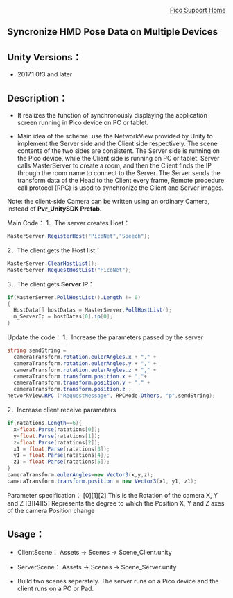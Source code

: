 <p align="right"><a href="https://github.com/PicoSupport/PicoSupport" target="_blank">Pico Support Home</a></p>


## Syncronize HMD Pose Data on Multiple Devices

## Unity Versions：
- 2017.1.0f3 and later

## Description：

- It realizes the function of synchronously displaying the application screen running in Pico device on PC or tablet.

- Main idea of the scheme: use the NetworkView provided by Unity to implement the Server side and the Client side respectively. The scene contents of the two sides are consistent. The Server side is running on the Pico device, while the Client side is running on PC or tablet.
Server calls MasterServer to create a room, and then the Client finds the IP through the room name to connect to the Server.
The Server sends the transform data of the Head to the Client every frame,
Remote procedure call protocol (RPC) is used to synchronize the Client and Server images.

Note: the client-side Camera can be written using an ordinary Camera, instead of **Pvr_UnitySDK Prefab**.

Main Code：
1．The server creates Host：
```C#
MasterServer.RegisterHost("PicoNet","Speech");
```
2．The client gets the Host list：
```C#
MasterServer.ClearHostList();
MasterServer.RequestHostList("PicoNet");
```
3．The client gets **Server IP**：
```C#
if(MasterServer.PollHostList().Length != 0)
{
  HostData[] hostDatas = MasterServer.PollHostList();
  m_ServerIp = hostDatas[0].ip[0];
}
```
Update the code：
1．Increase the parameters passed by the server
```C#
string sendString = 
  cameraTransform.rotation.eulerAngles.x + "," +
  cameraTransform.rotation.eulerAngles.y + "," +
  cameraTransform.rotation.eulerAngles.z + "," +
  cameraTransform.transform.position.x + ","+
  cameraTransform.transform.position.y + "," +
  cameraTransform.transform.position.z ;
networkView.RPC ("RequestMessage", RPCMode.Others, "p",sendString);
```
2．Increase client receive parameters
```C#
if(ratations.Length==6){
  x=float.Parse(ratations[0]);
  y=float.Parse(ratations[1]);
  z=float.Parse(ratations[2]);
  x1 = float.Parse(ratations[3]);
  y1 = float.Parse(ratations[4]);
  z1 = float.Parse(ratations[5]);
}
cameraTransform.eulerAngles=new Vector3(x,y,z);
cameraTransform.transform.position = new Vector3(x1, y1, z1);
```
Parameter specification：
[0][1][2] This is the Rotation of the camera X, Y and Z
[3][4][5] Represents the degree to which the Position X, Y and Z axes of the camera Position change

## Usage：

- ClientScene： Assets -> Scenes -> Scene_Client.unity
- ServerScene： Assets -> Scenes -> Scene_Server.unity

- Build two scenes seperately. The server runs on a Pico device and the client runs on a PC or Pad.
